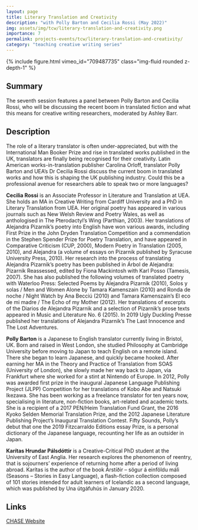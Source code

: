 ```yaml
---
layout: page
title: Literary Translation and Creativity
description: "with Polly Barton and Cecilia Rossi (May 2022)"
img: assets/img/tcw/literary-translation-and-creativity.png
importance: 7
permalink: projects-events/tcw/literary-translation-and-creativity/
category: "teaching creative writing series"
---
```


<div class="row">
    <div class="col-sm mt-1 mt-md-0">
        {% include figure.html vimeo_id="709487735" class="img-fluid rounded z-depth-1" %}
    </div>
</div>

## Summary
The seventh session features a panel between Polly Barton and Cecilia Rossi, who will be discussing the recent boom in translated fiction and what this means for creative writing researchers, moderated by Ashley Barr.

## Description
The role of a literary translator is often under-appreciated, but with the International Man Booker Prize and rise in translated works published in the UK, translators are finally being recognised for their creativity. Latin American works-in-translation publisher Carolina Orloff, translator Polly Barton and UEA’s Dr Cecilia Rossi discuss the current boom in translated works and how this is shaping the UK publishing industry. Could this be a professional avenue for researchers able to speak two or more languages?

**Cecilia Rossi** is an Associate Professor in Literature and Translation at UEA. She holds an MA in Creative Writing from Cardiff University and a PhD in Literary Translation from UEA. Her original poetry has appeared in various journals such as New Welsh Review and Poetry Wales, as well as anthologised in The Pterodactyl’s Wing (Parthian, 2003). Her translations of Alejandra Pizarnik’s poetry into English have won various awards, including First Prize in the John Dryden Translation Competition and a commendation in the Stephen Spender Prize for Poetry Translation, and have appeared in Comparative Criticism (CUP, 2000), Modern Poetry in Translation (2005, 2010), and Alejandra (a volume of essays on Pizarnik published by Syracuse University Press, 2010). Her research into the process of translating Alejandra Pizarnik’s poetry has been published in Árbol de Alejandra: Pizarnik Reassessed, edited by Fiona Mackintosh with Karl Posso (Tamesis, 2007). She has also published the following volumes of translated poetry with Waterloo Press: Selected Poems by Alejandra Pizarnik (2010), Solos y solas / Men and Women Alone by Tamara Kamenszain (2010) and Ronda de noche / Night Watch by Ana Becciú (2010) and Tamara Kamenszain’s El eco de mi madre / The Echo of my Mother (2012). Her translations of excerpts of the Diarios de Alejandra Pizarnik and a selection of Pizarnik’s prose texts appeared in Music and Literature No. 6 (2015). In 2019 Ugly Duckling Presse published her translations of Alejandra Pizarnik’s The Last Innocence and The Lost Adventures.

**Polly Barton** is a Japanese to English translator currently living in Bristol, UK. Born and raised in West London, she studied Philosophy at Cambridge University before moving to Japan to teach English on a remote island. There she began to learn Japanese, and quickly became hooked. After earning her MA in the Theory and Practice of Translation from SOAS (University of London), she slowly made her way back to Japan, via Frankfurt where she worked for a stint at Nintendo of Europe. In 2012, Polly was awarded first prize in the inaugural Japanese Language Publishing Project (JLPP) Competition for her translations of Kobo Abe and Natsuki Ikezawa. She has been working as a freelance translator for ten years now, specialising in literature, non-fiction books, art-related and academic texts. She is a recipient of a 2017 PEN/Heim Translation Fund Grant, the 2016 Kyoko Selden Memorial Translation Prize, and the 2012 Japanese Literature Publishing Project’s Inaugural Translation Contest. Fifty Sounds, Polly’s debut that one the 2019 Fitzcarraldo Editions essay Prize, is a personal dictionary of the Japanese language, recounting her life as an outsider in Japan.

**Karítas Hrundar Pálsdóttir** is a Creative-Critical PhD student at the University of East Anglia. Her research explores the phenomenon of reentry, that is sojourners’ experience of returning home after a period of living abroad. Karítas is the author of the book Árstíðir – sögur á einföldu máli (Seasons – Stories in Easy Language), a flash-fiction collection composed of 101 stories intended for adult learners of Icelandic as a second language, which was published by Una útgáfuhús in January 2020.

## Links
[CHASE Website](https://www.chasevle.org.uk/programmes/teaching-creative-writing/tcw-session-16/)


